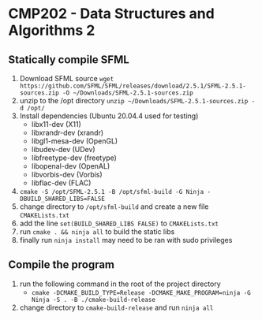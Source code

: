 # CMP202 - Data Structures and Algorithms 2

## Statically compile SFML

1. Download SFML source `wget https://github.com/SFML/SFML/releases/download/2.5.1/SFML-2.5.1-sources.zip -O ~/Downloads/SFML-2.5.1-sources.zip`
1. unzip to the /opt directory `unzip ~/Downloads/SFML-2.5.1-sources.zip -d /opt/`
1. Install dependencies (Ubuntu 20.04.4 used for testing)
    - libx11-dev (X11)
    - libxrandr-dev (xrandr)
    - libgl1-mesa-dev (OpenGL)
    - libudev-dev (UDev)
    - libfreetype-dev (freetype)
    - libopenal-dev (OpenAL)
    - libvorbis-dev (Vorbis)
    - libflac-dev (FLAC)
1. `cmake -S /opt/SFML-2.5.1 -B /opt/sfml-build -G Ninja -DBUILD_SHARED_LIBS=FALSE`
1. change directory to `/opt/sfml-build` and create a new file `CMAKELists.txt`
1. add the line `set(BUILD_SHARED_LIBS FALSE)` to `CMAKELists.txt`
1. run `cmake . && ninja all` to build the static libs
1. finally run `ninja install` may need to be ran with sudo privileges

## Compile the program 
1. run the following command in the root of the project directory 
    - `cmake -DCMAKE_BUILD_TYPE=Release -DCMAKE_MAKE_PROGRAM=ninja -G Ninja -S . -B ./cmake-build-release`
1. change directory to `cmake-build-release` and run `ninja all`
